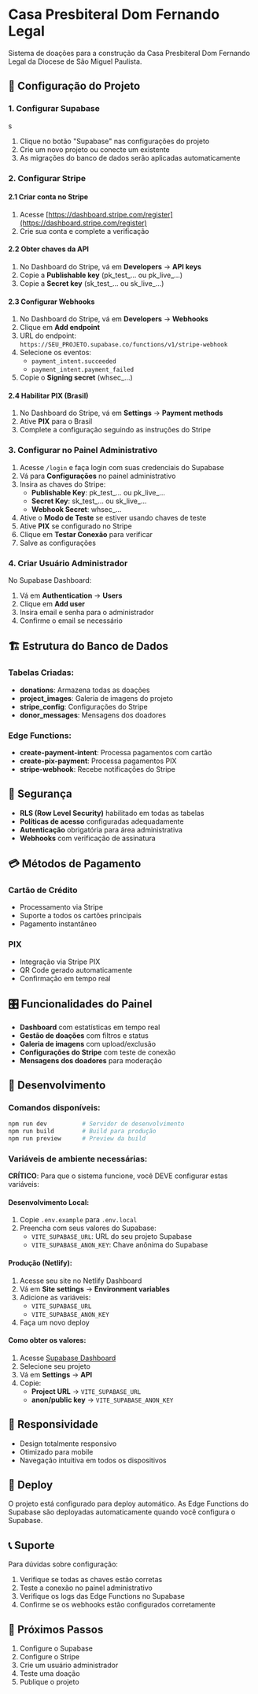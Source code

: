 # Casa Presbiteral Dom Fernando Legal

Sistema de doações para a construção da Casa Presbiteral Dom Fernando Legal da Diocese de São Miguel Paulista.

## 🚀 Configuração do Projeto

### 1. Configurar Supabase
s
1. Clique no botão "Supabase" nas configurações do projeto
2. Crie um novo projeto ou conecte um existente
3. As migrações do banco de dados serão aplicadas automaticamente

### 2. Configurar Stripe

#### 2.1 Criar conta no Stripe
1. Acesse [https://dashboard.stripe.com/register](https://dashboard.stripe.com/register)
2. Crie sua conta e complete a verificação

#### 2.2 Obter chaves da API
1. No Dashboard do Stripe, vá em **Developers** → **API keys**
2. Copie a **Publishable key** (pk_test_... ou pk_live_...)
3. Copie a **Secret key** (sk_test_... ou sk_live_...)

#### 2.3 Configurar Webhooks
1. No Dashboard do Stripe, vá em **Developers** → **Webhooks**
2. Clique em **Add endpoint**
3. URL do endpoint: `https://SEU_PROJETO.supabase.co/functions/v1/stripe-webhook`
4. Selecione os eventos:
   - `payment_intent.succeeded`
   - `payment_intent.payment_failed`
5. Copie o **Signing secret** (whsec_...)

#### 2.4 Habilitar PIX (Brasil)
1. No Dashboard do Stripe, vá em **Settings** → **Payment methods**
2. Ative **PIX** para o Brasil
3. Complete a configuração seguindo as instruções do Stripe

### 3. Configurar no Painel Administrativo

1. Acesse `/login` e faça login com suas credenciais do Supabase
2. Vá para **Configurações** no painel administrativo
3. Insira as chaves do Stripe:
   - **Publishable Key**: pk_test_... ou pk_live_...
   - **Secret Key**: sk_test_... ou sk_live_...
   - **Webhook Secret**: whsec_...
4. Ative o **Modo de Teste** se estiver usando chaves de teste
5. Ative **PIX** se configurado no Stripe
6. Clique em **Testar Conexão** para verificar
7. Salve as configurações

### 4. Criar Usuário Administrador

No Supabase Dashboard:
1. Vá em **Authentication** → **Users**
2. Clique em **Add user**
3. Insira email e senha para o administrador
4. Confirme o email se necessário

## 🏗️ Estrutura do Banco de Dados

### Tabelas Criadas:
- **donations**: Armazena todas as doações
- **project_images**: Galeria de imagens do projeto
- **stripe_config**: Configurações do Stripe
- **donor_messages**: Mensagens dos doadores

### Edge Functions:
- **create-payment-intent**: Processa pagamentos com cartão
- **create-pix-payment**: Processa pagamentos PIX
- **stripe-webhook**: Recebe notificações do Stripe

## 🔐 Segurança

- **RLS (Row Level Security)** habilitado em todas as tabelas
- **Políticas de acesso** configuradas adequadamente
- **Autenticação** obrigatória para área administrativa
- **Webhooks** com verificação de assinatura

## 💳 Métodos de Pagamento

### Cartão de Crédito
- Processamento via Stripe
- Suporte a todos os cartões principais
- Pagamento instantâneo

### PIX
- Integração via Stripe PIX
- QR Code gerado automaticamente
- Confirmação em tempo real

## 🎛️ Funcionalidades do Painel

- **Dashboard** com estatísticas em tempo real
- **Gestão de doações** com filtros e status
- **Galeria de imagens** com upload/exclusão
- **Configurações do Stripe** com teste de conexão
- **Mensagens dos doadores** para moderação

## 🔧 Desenvolvimento

### Comandos disponíveis:
```bash
npm run dev          # Servidor de desenvolvimento
npm run build        # Build para produção
npm run preview      # Preview da build
```

### Variáveis de ambiente necessárias:

**CRÍTICO**: Para que o sistema funcione, você DEVE configurar estas variáveis:

#### Desenvolvimento Local:
1. Copie `.env.example` para `.env.local`
2. Preencha com seus valores do Supabase:
   - `VITE_SUPABASE_URL`: URL do seu projeto Supabase
   - `VITE_SUPABASE_ANON_KEY`: Chave anônima do Supabase

#### Produção (Netlify):
1. Acesse seu site no Netlify Dashboard
2. Vá em **Site settings** → **Environment variables**
3. Adicione as variáveis:
   - `VITE_SUPABASE_URL`
   - `VITE_SUPABASE_ANON_KEY`
4. Faça um novo deploy

#### Como obter os valores:
1. Acesse [Supabase Dashboard](https://app.supabase.com)
2. Selecione seu projeto
3. Vá em **Settings** → **API**
4. Copie:
   - **Project URL** → `VITE_SUPABASE_URL`
   - **anon/public key** → `VITE_SUPABASE_ANON_KEY`

## 📱 Responsividade

- Design totalmente responsivo
- Otimizado para mobile
- Navegação intuitiva em todos os dispositivos

## 🚀 Deploy

O projeto está configurado para deploy automático. As Edge Functions do Supabase são deployadas automaticamente quando você configura o Supabase.

## 📞 Suporte

Para dúvidas sobre configuração:
1. Verifique se todas as chaves estão corretas
2. Teste a conexão no painel administrativo
3. Verifique os logs das Edge Functions no Supabase
4. Confirme se os webhooks estão configurados corretamente

## 🎯 Próximos Passos

1. Configure o Supabase
2. Configure o Stripe
3. Crie um usuário administrador
4. Teste uma doação
5. Publique o projeto
